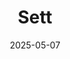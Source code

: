---  
layout: startup_page  
title: "Sett"  
id: "sett.ai"  
permalink: "/settsett.ai05072025/"  
website: "https://www.sett.ai/"  
funding_round: "Series A"  
funding_amount: "$27M"  
investors: "Bessemer Venture Partners, Saga VC, vgames, F2 Venture Capital, Akin Babayigit"  
about: "Sett is developing AI agents to build and run mobile games, focusing on improving game marketing and creating engaging in-game content. The startup aims to automate aspects of game production and distribution, making it faster and more cost-effective for game publishers."  
markets: "Mobile Gaming, AI"  
hq: "Tel Aviv, Israel"  
founded_year: "2022"  
linkedin: ""  
twitter: ""  
instagram: ""  
facebook: ""  
crunchbase: ""  
pitchbook: ""  

date_display: "07-May-2025"  
date: "2025-05-07"

# SEO Optimization  
meta_title: "Sett - Series A Funding ($27M)"  
meta_description: "Sett, Sett is developing AI agents to build and run mobile games, focusing on improving game marketing and creating engaging in-game content. The startup ai..."  
meta_keywords: "Sett, Mobile Gaming, AI, Series A funding"  
canonical_url: "https://startup.projectstartups.com/settsett.ai05072025/"  
---